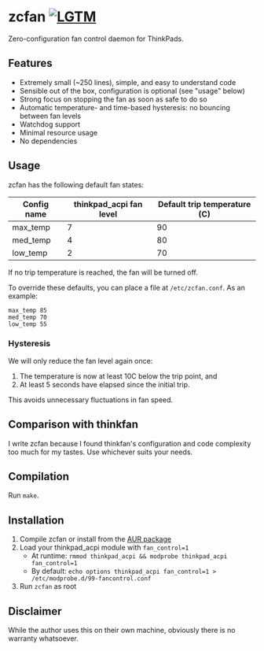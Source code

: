 # zcfan [![LGTM](https://img.shields.io/lgtm/grade/cpp/github/cdown/zcfan.svg?logo=lgtm&logoWidth=18)](https://lgtm.com/projects/g/cdown/zcfan/alerts/?mode=list)

Zero-configuration fan control daemon for ThinkPads.

## Features

- Extremely small (~250 lines), simple, and easy to understand code
- Sensible out of the box, configuration is optional (see "usage" below)
- Strong focus on stopping the fan as soon as safe to do so
- Automatic temperature- and time-based hysteresis: no bouncing between fan
  levels
- Watchdog support
- Minimal resource usage
- No dependencies

## Usage

zcfan has the following default fan states:

| Config name | thinkpad_acpi fan level | Default trip temperature (C) |
|-------------|-------------------------|------------------------------|
| max_temp    | 7                       | 90                           |
| med_temp    | 4                       | 80                           |
| low_temp    | 2                       | 70                           |

If no trip temperature is reached, the fan will be turned off.

To override these defaults, you can place a file at `/etc/zcfan.conf`. As an
example:

    max_temp 85
    med_temp 70
    low_temp 55

### Hysteresis

We will only reduce the fan level again once:

1. The temperature is now at least 10C below the trip point, and
2. At least 5 seconds have elapsed since the initial trip.

This avoids unnecessary fluctuations in fan speed.

## Comparison with thinkfan

I write zcfan because I found thinkfan's configuration and code complexity too
much for my tastes. Use whichever suits your needs.

## Compilation

Run `make`.

## Installation

1. Compile zcfan or install from the [AUR
   package](https://aur.archlinux.org/packages/zcfan)
2. Load your thinkpad_acpi module with `fan_control=1`
    - At runtime: `rmmod thinkpad_acpi && modprobe thinkpad_acpi fan_control=1`
    - By default: `echo options thinkpad_acpi fan_control=1 > /etc/modprobe.d/99-fancontrol.conf`
3. Run `zcfan` as root

## Disclaimer

While the author uses this on their own machine, obviously there is no warranty
whatsoever.
